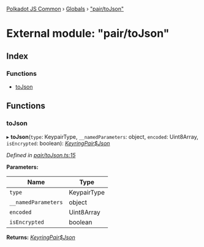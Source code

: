 [Polkadot JS Common](../README.md) › [Globals](../globals.md) › ["pair/toJson"](_pair_tojson_.md)

# External module: "pair/toJson"

## Index

### Functions

* [toJson](_pair_tojson_.md#tojson)

## Functions

###  toJson

▸ **toJson**(`type`: KeypairType, `__namedParameters`: object, `encoded`: Uint8Array, `isEncrypted`: boolean): *[KeyringPair$Json](../interfaces/_types_.keyringpair_json.md)*

*Defined in [pair/toJson.ts:15](https://github.com/polkadot-js/common/blob/b7635d7e/packages/keyring/src/pair/toJson.ts#L15)*

**Parameters:**

Name | Type |
------ | ------ |
`type` | KeypairType |
`__namedParameters` | object |
`encoded` | Uint8Array |
`isEncrypted` | boolean |

**Returns:** *[KeyringPair$Json](../interfaces/_types_.keyringpair_json.md)*
